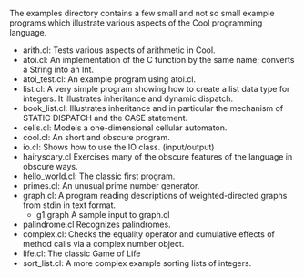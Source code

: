 The examples directory contains a few small and not so small
example programs which illustrate various aspects of the Cool
programming language.

* arith.cl: Tests various aspects of arithmetic in Cool.
* atoi.cl: An implementation of the C function by the same name; converts a String into an Int.
* atoi_test.cl: An example program using atoi.cl.
* list.cl: A very simple program showing how to create a list data type for integers. It illustrates inheritance and dynamic dispatch.
* book_list.cl: Illustrates inheritance and in particular the mechanism of STATIC DISPATCH and the CASE statement.
* cells.cl: Models a one-dimensional cellular automaton.
* cool.cl: An short and obscure program.
* io.cl: Shows how to use the IO class. (input/output)
* hairyscary.cl	Exercises many of the obscure features of the language in obscure ways.
* hello_world.cl: The classic first program.
* primes.cl: An unusual prime number generator.
* graph.cl: A program reading descriptions of weighted-directed graphs from stdin in text format.
    * g1.graph	A sample input to graph.cl
* palindrome.cl	Recognizes palindromes.
* complex.cl:	Checks the equality operator and cumulative effects of method calls via a complex number object.
* life.cl: The classic Game of Life
* sort_list.cl: A more complex example sorting lists of integers.


